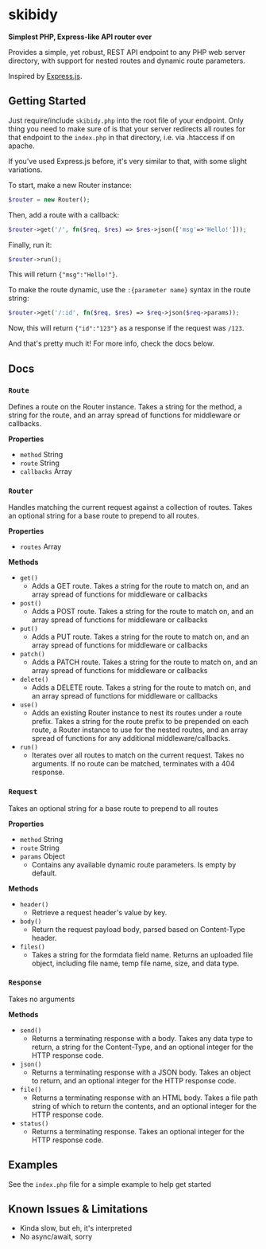 # skibidy
**Simplest PHP, Express-like API router ever**

Provides a simple, yet robust, REST API endpoint to any PHP web server directory, with support for nested routes and dynamic route parameters.

Inspired by [Express.js](https://github.com/expressjs/express).

## Getting Started
Just require/include `skibidy.php` into the root file of your endpoint. Only thing you need to make sure of is that your server redirects all routes for that endpoint to the `index.php` in that directory, i.e. via .htaccess if on apache.

If you've used Express.js before, it's very similar to that, with some slight variations.

To start, make a new Router instance:
```php
$router = new Router();
```

Then, add a route with a callback:
```php
$router->get('/', fn($req, $res) => $res->json(['msg'=>'Hello!']));
```

Finally, run it:
```php
$router->run();
```

This will return `{"msg":"Hello!"}`.

To make the route dynamic, use the `:{parameter name}` syntax in the route string:
```php
$router->get('/:id', fn($req, $res) => $req->json($req->params));
```

Now, this will return `{"id":"123"}` as a response if the request was `/123`.

And that's pretty much it! For more info, check the docs below.

## Docs
### `Route`
Defines a route on the Router instance. Takes a string for the method, a string for the route, and an array spread of functions for middleware or callbacks.

**Properties**
- `method` String
- `route` String
- `callbacks` Array

### `Router`
Handles matching the current request against a collection of routes. Takes an optional string for a base route to prepend to all routes.

**Properties**
- `routes` Array

**Methods**
- `get()`
  - Adds a GET route. Takes a string for the route to match on, and an array spread of functions for middleware or callbacks
- `post()`
  - Adds a POST route. Takes a string for the route to match on, and an array spread of functions for middleware or callbacks
- `put()`
  - Adds a PUT route. Takes a string for the route to match on, and an array spread of functions for middleware or callbacks
- `patch()`
  - Adds a PATCH route. Takes a string for the route to match on, and an array spread of functions for middleware or callbacks
- `delete()`
  - Adds a DELETE route. Takes a string for the route to match on, and an array spread of functions for middleware or callbacks
- `use()`
  - Adds an existing Router instance to nest its routes under a route prefix. Takes a string for the route prefix to be prepended on each route, a Router instance to use for the nested routes, and an array spread of functions for any additional middleware/callbacks.
- `run()`
  - Iterates over all routes to match on the current request. Takes no arguments. If no route can be matched, terminates with a 404 response.

### `Request`
Takes an optional string for a base route to prepend to all routes

**Properties**
- `method` String
- `route` String
- `params` Object
  - Contains any available dynamic route parameters. Is empty by default.

**Methods**
- `header()`
  - Retrieve a request header's value by key.
- `body()`
  - Return the request payload body, parsed based on Content-Type header.
- `files()`
  - Takes a string for the formdata field name. Returns an uploaded file object, including file name, temp file name, size, and data type.

### `Response`
Takes no arguments

**Methods**
- `send()`
  - Returns a terminating response with a body. Takes any data type to return, a string for the Content-Type, and an optional integer for the HTTP response code.
- `json()`
  - Returns a terminating response with a JSON body. Takes an object to return, and an optional integer for the HTTP response code.
- `file()`
  - Returns a terminating response with an HTML body. Takes a file path string of which to return the contents, and an optional integer for the HTTP response code.
- `status()`
  - Returns a terminating response. Takes an optional integer for the HTTP response code.

## Examples
See the `index.php` file for a simple example to help get started

## Known Issues & Limitations
- Kinda slow, but eh, it's interpreted
- No async/await, sorry